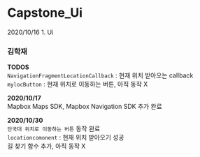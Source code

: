 # Capstone_Ui

2020/10/16 1. Ui

### 김학재
**TODOS**<br>
`NavigationFragmentLocationCallback` : 현재 위치 받아오는 callback <br>
`mylocButton` : 현재 위치로 이동하는 버튼, 아직 동작 X <br>

**2020/10/17** <br>
Mapbox Maps SDK, Mapbox Navigation SDK 추가 완료 <br>

**2020/10/30** <br>
`단국대 위치로 이동하는 버튼` 동작 완료 <br>
`locationcomonent` : 현재 위치 받아오기 성공 <br>
길 찾기 함수 추가, 아직 동작 X <br>
